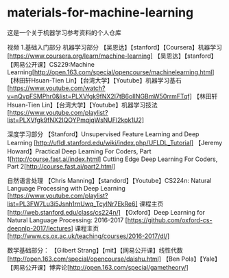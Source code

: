 # materials-for-machine-learning
这是一个关于机器学习参考资料的个人仓库

视频
1.基础入门部分
	机器学习部分
  【吴恩达】【stanford】【Coursera】机器学习[https://www.coursera.org/learn/machine-learning]
  【吴恩达】【stanford】【网易公开课】CS229:Machine Learning[http://open.163.com/special/opencourse/machinelearning.html]
  【林田轩Hsuan-Tien Lin】【台湾大学】【Youtube】机器学习基石[https://www.youtube.com/watch?v=nQvpFSMPhr0&list=PLXVfgk9fNX2I7tB6oIINGBmW50rrmFTqf]
  【林田轩Hsuan-Tien Lin】【台湾大学】【Youtube】机器学习技法[https://www.youtube.com/playlist?list=PLXVfgk9fNX2IQOYPmqjqWsNUFl2kpk1U2]

 
  深度学习部分
  【Stanford】Unsupervised Feature Learning and Deep Learning [http://ufldl.stanford.edu/wiki/index.php/UFLDL_Tutorial]
  【Jeremy Howard】Practical Deep Learning For Coders, Part 1[http://course.fast.ai/index.html] Cutting Edge Deep Learning For Coders, Part 2[http://course.fast.ai/part2.html]

  自然语言处理
  【Chris Manning】【standord】【Youtube】CS224n: Natural Language Processing with Deep Learning [https://www.youtube.com/playlist?list=PL3FW7Lu3i5Jsnh1rnUwq_TcylNr7EkRe6] 课程主页[http://web.stanford.edu/class/cs224n/]
  【Oxford】Deep Learning for Natural Language Processing:  2016-2017 [https://github.com/oxford-cs-deepnlp-2017/lectures] 课程主页[http://www.cs.ox.ac.uk/teaching/courses/2016-2017/dl/]


 数学基础部分：
  【Gilbert Strang】【mit】【网易公开课】线性代数[http://open.163.com/special/opencourse/daishu.html]
  【Ben Pola】【Yale】【网易公开课】博弈论[http://open.163.com/special/gametheory/]


  
